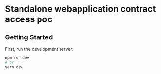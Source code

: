 # Standalone webapplication contract access poc
## Getting Started

First, run the development server:

```bash
npm run dev
# or
yarn dev
```
